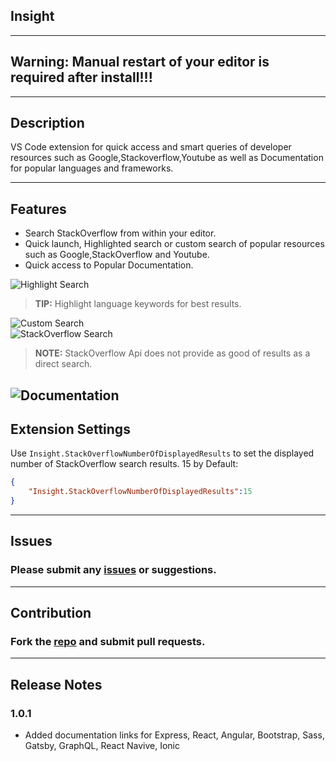 ## **Insight**

------------------------------------------------------------------------------------------------

## **Warning:** Manual restart of your editor is required after install!!!

------------------------------------------------------------------------------------------------
## Description

VS Code extension for quick access and smart queries of developer resources such as Google,Stackoverflow,Youtube as well as Documentation for popular languages and frameworks.

------------------------------------------------------------------------------------------------

## Features
* Search StackOverflow from within your editor.
* Quick launch, Highlighted search or custom search of popular resources such as Google,StackOverflow and Youtube.
* Quick access to Popular Documentation.  

![Highlight Search](https://github.com/TylerMcGinn/Insight/blob/master/Media/highlightSearch.gif?raw=true)

> **TIP:** Highlight language keywords for best results.

![Custom Search](https://github.com/TylerMcGinn/Insight/blob/master/Media/customSearch.gif?raw=true)
<br/>
![StackOverflow Search](https://github.com/TylerMcGinn/Insight/blob/master/Media/stackOverflowSearch.gif?raw=true)

> **NOTE:** StackOverflow Api does not provide as good of results as a direct search.

![Documentation](https://github.com/TylerMcGinn/Insight/blob/master/Media/documentation.gif?raw=true)
------------------------------------------------------------------------------------------------

## Extension Settings
Use `Insight.StackOverflowNumberOfDisplayedResults` to set the displayed number of StackOverflow search results. 15 by Default:
```json
{
    "Insight.StackOverflowNumberOfDisplayedResults":15
}
```

------------------------------------------------------------------------------------------------

## Issues
### Please submit any [issues](https://github.com/TylerMcGinn/Insight/issues) or suggestions. 

------------------------------------------------------------------------------------------------

## Contribution
### Fork the [repo](https://github.com/TylerMcGinn/Insight) and submit pull requests.

------------------------------------------------------------------------------------------------

## Release Notes
### 1.0.1
- Added documentation links for Express, React, Angular, Bootstrap, Sass, Gatsby, GraphQL, React Navive, Ionic


